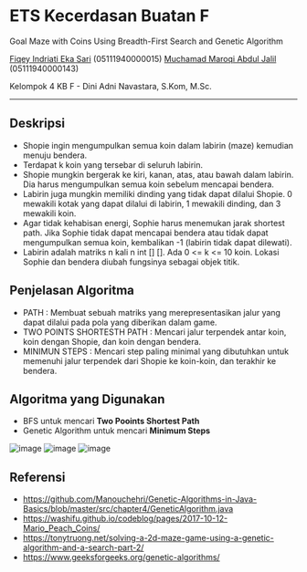 # ETS Kecerdasan Buatan F
Goal Maze with Coins Using Breadth-First Search and Genetic Algorithm

[Fiqey Indriati Eka Sari](https://github.com/finesaaa) (05111940000015)
[Muchamad Maroqi Abdul Jalil](https://github.com/maroqijalil) (05111940000143)

Kelompok 4 KB F - Dini Adni Navastara, S.Kom, M.Sc.

---

## Deskripsi
- Shopie ingin mengumpulkan semua koin dalam labirin (maze) kemudian menuju bendera. 
- Terdapat k koin yang tersebar di seluruh labirin. 
- Shopie mungkin bergerak ke kiri, kanan, atas, atau bawah dalam labirin. Dia harus mengumpulkan semua koin sebelum mencapai bendera.
- Labirin juga mungkin memiliki dinding yang tidak dapat dilalui Shopie. 0 mewakili kotak yang dapat dilalui di labirin, 1 mewakili dinding, dan 3 mewakili koin. 
- Agar tidak kehabisan energi, Sophie harus menemukan jarak shortest path. Jika Sophie tidak dapat mencapai bendera atau tidak dapat mengumpulkan semua koin, kembalikan -1 (labirin tidak dapat dilewati). 
- Labirin adalah matriks n kali n int [] []. Ada 0 <= k <= 10 koin. Lokasi Sophie dan bendera diubah fungsinya sebagai objek titik.

## Penjelasan Algoritma
- PATH : Membuat sebuah matriks yang merepresentasikan jalur yang dapat dilalui pada pola yang diberikan dalam game.
- TWO POINTS SHORTESTH PATH : Mencari jalur terpendek antar koin, koin dengan Shopie, dan koin dengan bendera.
- MINIMUN STEPS : Mencari step paling minimal yang dibutuhkan untuk memenuhi jalur terpendek dari Shopie ke koin-koin, dan terakhir ke bendera. 

## Algoritma yang Digunakan
- BFS untuk mencari **Two Pooints Shortest Path**
- Genetic Algorithm untuk mencari **Minimum Steps**

![image](https://user-images.githubusercontent.com/57583780/121291299-3b837f80-c912-11eb-8894-93f5a9697298.png)
![image](https://user-images.githubusercontent.com/57583780/121291278-30c8ea80-c912-11eb-96a8-1d49b896ee9a.png)
![image](https://user-images.githubusercontent.com/57583780/121291310-44745100-c912-11eb-8dde-5824400b5ba0.png)

## Referensi
- https://github.com/Manouchehri/Genetic-Algorithms-in-Java-Basics/blob/master/src/chapter4/GeneticAlgorithm.java
- https://washifu.github.io/codeblog/pages/2017-10-12-Mario_Peach_Coins/
- https://tonytruong.net/solving-a-2d-maze-game-using-a-genetic-algorithm-and-a-search-part-2/
- https://www.geeksforgeeks.org/genetic-algorithms/
